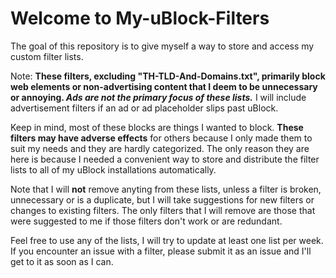 # Welcome to My-uBlock-Filters
The goal of this repository is to give myself a way to store and access my custom filter lists.

Note: <strong>These filters, excluding "TH-TLD-And-Domains.txt", primarily block web elements or non-advertising content that I deem to be unnecessary or annoying. <em>Ads are not the primary focus of these lists.</em></strong> I will include advertisement filters if an ad or ad placeholder slips past uBlock.

Keep in mind, most of these blocks are things I wanted to block. <strong>These filters may have adverse effects</strong> for others because I only made them to suit my needs and they are hardly categorized. The only reason they are here is because I needed a convenient way to store and distribute the filter lists to all of my uBlock installations automatically.

Note that I will <strong>not</strong> remove anyting from these lists, unless a filter is broken, unnecessary or is a duplicate, but I will take suggestions for new filters or changes to existing filters. The only filters that I will remove are those that were suggested to me if those filters don't work or are redundant.

Feel free to use any of the lists, I will try to update at least one list per week. If you encounter an issue with a filter, please submit it as an issue and I'll get to it as soon as I can.
